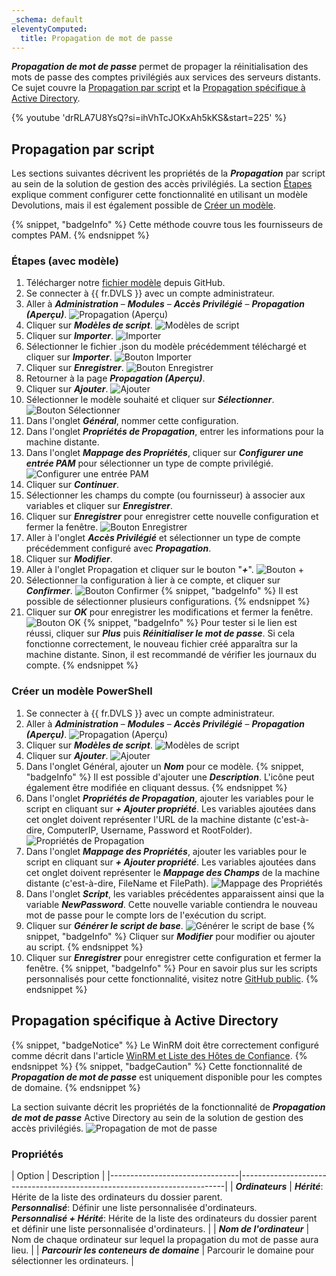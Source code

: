 ```yaml
---
_schema: default
eleventyComputed:
  title: Propagation de mot de passe
---
```

***Propagation de mot de passe*** permet de propager la réinitialisation des mots de passe des comptes privilégiés aux services des serveurs distants. Ce sujet couvre la [Propagation par script](#propagation-par-script) et la [Propagation spécifique à Active Directory](#active-directory-specific-propagation).

{% youtube 'drRLA7U8YsQ?si=ihVhTcJOKxAh5kKS&amp;start=225' %}

## Propagation par script

Les sections suivantes décrivent les propriétés de la ***Propagation*** par script au sein de la solution de gestion des accès privilégiés. La section [Étapes](#steps-with-template) explique comment configurer cette fonctionnalité en utilisant un modèle Devolutions, mais il est également possible de [Créer un modèle](#create-a-powershell-template).

{% snippet, "badgeInfo" %}
Cette méthode couvre tous les fournisseurs de comptes PAM.
{% endsnippet %}

### Étapes (avec modèle)

1. Télécharger notre [fichier modèle](https://github.com/Devolutions/PAM-Providers/tree/master/Propagation-Scripts) depuis GitHub.
2. Se connecter à {{ fr.DVLS }} avec un compte administrateur.
3. Aller à ***Administration*** – ***Modules*** – ***Accès Privilégié*** – ***Propagation (Aperçu)***. ![Propagation (Aperçu)](https://cdnweb.devolutions.net/docs/docs_en_kb_KB0096.png)
4. Cliquer sur ***Modèles de script***. ![Modèles de script](https://cdnweb.devolutions.net/docs/docs_en_kb_KB0097.png)
5. Cliquer sur ***Importer***. ![Importer](https://cdnweb.devolutions.net/docs/docs_en_kb_KB0098.png)
6. Sélectionner le fichier .json du modèle précédemment téléchargé et cliquer sur ***Importer***. ![Bouton Importer](https://cdnweb.devolutions.net/docs/docs_en_kb_KB0099.png)
7. Cliquer sur ***Enregistrer***. ![Bouton Enregistrer](https://cdnweb.devolutions.net/docs/docs_en_kb_KB0100.png)
8. Retourner à la page ***Propagation (Aperçu)***.
9. Cliquer sur ***Ajouter***. ![Ajouter](https://cdnweb.devolutions.net/docs/docs_en_kb_KB0101.png)
10. Sélectionner le modèle souhaité et cliquer sur ***Sélectionner***. ![Bouton Sélectionner](https://cdnweb.devolutions.net/docs/docs_en_kb_KB0102.png)
11. Dans l'onglet ***Général***, nommer cette configuration.
12. Dans l'onglet ***Propriétés de Propagation***, entrer les informations pour la machine distante.
13. Dans l'onglet ***Mappage des Propriétés***, cliquer sur ***Configurer une entrée PAM*** pour sélectionner un type de compte privilégié. ![Configurer une entrée PAM](https://cdnweb.devolutions.net/docs/docs_en_kb_KB0103.png)
14. Cliquer sur ***Continuer***.
15. Sélectionner les champs du compte (ou fournisseur) à associer aux variables et cliquer sur ***Enregistrer***.
16. Cliquer sur ***Enregistrer*** pour enregistrer cette nouvelle configuration et fermer la fenêtre. ![Bouton Enregistrer](https://cdnweb.devolutions.net/docs/docs_en_kb_KB0104.png)
17. Aller à l'onglet ***Accès Privilégié*** et sélectionner un type de compte précédemment configuré avec ***Propagation***.
18. Cliquer sur ***Modifier***.
19. Aller à l'onglet Propagation et cliquer sur le bouton "***\+***". ![Bouton +](https://cdnweb.devolutions.net/docs/docs_en_kb_KB0105.png)
20. Sélectionner la configuration à lier à ce compte, et cliquer sur ***Confirmer***. ![Bouton Confirmer](https://cdnweb.devolutions.net/docs/docs_en_kb_KB0106.png) {% snippet, "badgeInfo" %}
           Il est possible de sélectionner plusieurs configurations.
           {% endsnippet %}
21. Cliquer sur ***OK*** pour enregistrer les modifications et fermer la fenêtre. ![Bouton OK](https://cdnweb.devolutions.net/docs/docs_en_kb_KB0107.png) {% snippet, "badgeInfo" %}
           Pour tester si le lien est réussi, cliquer sur ***Plus*** puis ***Réinitialiser le mot de passe***. Si cela fonctionne correctement, le nouveau fichier créé apparaîtra sur la machine distante. Sinon, il est recommandé de vérifier les journaux du compte.
           {% endsnippet %}

### Créer un modèle PowerShell

1. Se connecter à {{ fr.DVLS }} avec un compte administrateur.
2. Aller à ***Administration*** – ***Modules*** – ***Accès Privilégié*** – ***Propagation (Aperçu)***. ![Propagation (Aperçu)](https://cdnweb.devolutions.net/docs/docs_en_kb_KB0096.png)
3. Cliquer sur ***Modèles de script***. ![Modèles de script](https://cdnweb.devolutions.net/docs/docs_en_kb_KB0097.png)
4. Cliquer sur ***Ajouter***. ![Ajouter](https://cdnweb.devolutions.net/docs/docs_en_kb_KB0112.png)
5. Dans l'onglet Général, ajouter un ***Nom*** pour ce modèle. {% snippet, "badgeInfo" %}
         Il est possible d'ajouter une ***Description***. L'icône peut également être modifiée en cliquant dessus.
         {% endsnippet %}
6. Dans l'onglet ***Propriétés de Propagation***, ajouter les variables pour le script en cliquant sur ***\+ Ajouter propriété***. Les variables ajoutées dans cet onglet doivent représenter l'URL de la machine distante (c'est-à-dire, ComputerIP, Username, Password et RootFolder). ![Propriétés de Propagation](https://cdnweb.devolutions.net/docs/docs_en_kb_KB0113.png)
7. Dans l'onglet ***Mappage des Propriétés***, ajouter les variables pour le script en cliquant sur ***\+ Ajouter propriété***. Les variables ajoutées dans cet onglet doivent représenter le ***Mappage des Champs*** de la machine distante (c'est-à-dire, FileName et FilePath). ![Mappage des Propriétés](https://cdnweb.devolutions.net/docs/docs_en_kb_KB0114.png)
8. Dans l'onglet ***Script***, les variables précédentes apparaissent ainsi que la variable ***NewPassword***. Cette nouvelle variable contiendra le nouveau mot de passe pour le compte lors de l'exécution du script.
9. Cliquer sur ***Générer le script de base***. ![Générer le script de base](https://cdnweb.devolutions.net/docs/docs_en_kb_KB0115.png) {% snippet, "badgeInfo" %}
         Cliquer sur ***Modifier*** pour modifier ou ajouter au script.
         {% endsnippet %}
10. Cliquer sur ***Enregistrer*** pour enregistrer cette configuration et fermer la fenêtre. {% snippet, "badgeInfo" %}
           Pour en savoir plus sur les scripts personnalisés pour cette fonctionnalité, visitez notre [GitHub public](https://github.com/Devolutions/PAM-Providers/blob/master/Propagation-Scripts/Create-A-Template.md).
           {% endsnippet %}

## Propagation spécifique à Active Directory

{% snippet, "badgeNotice" %}
Le WinRM doit être correctement configuré comme décrit dans l'article [WinRM et Liste des Hôtes de Confiance](/server/kb/how-to-articles/winrm-trustedhostslist/).
{% endsnippet %} {% snippet, "badgeCaution" %}
Cette fonctionnalité de ***Propagation de mot de passe*** est uniquement disponible pour les comptes de domaine.
{% endsnippet %}

La section suivante décrit les propriétés de la fonctionnalité de ***Propagation de mot de passe*** Active Directory au sein de la solution de gestion des accès privilégiés. ![Propagation de mot de passe](https://cdnweb.devolutions.net/docs/docs_en_server_ServerOp8174.png)

### Propriétés

\| Option                         \| Description                                                              \| \|--------------------------------\|--------------------------------------------------------------------------\| \| ***Ordinateurs***                \| ***Hérité***: Hérite de la liste des ordinateurs du dossier parent.<br>***Personnalisé***: Définir une liste personnalisée d'ordinateurs.<br>***Personnalisé + Hérité***: Hérite de la liste des ordinateurs du dossier parent et définir une liste personnalisée d'ordinateurs. \| \| ***Nom de l'ordinateur***            \| Nom de chaque ordinateur sur lequel la propagation du mot de passe aura lieu. \| \| ***Parcourir les conteneurs de domaine*** \| Parcourir le domaine pour sélectionner les ordinateurs.                               \|

